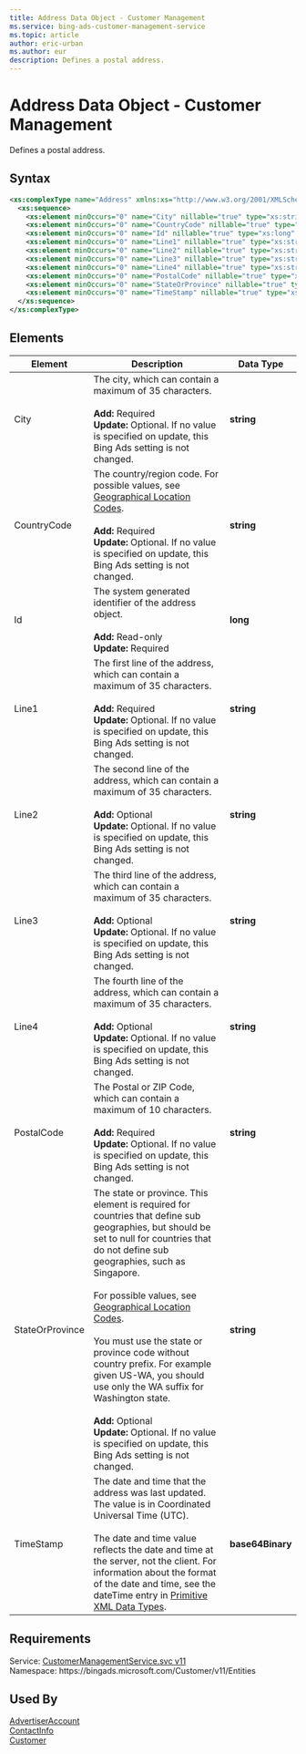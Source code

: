 ```yaml
---
title: Address Data Object - Customer Management
ms.service: bing-ads-customer-management-service
ms.topic: article
author: eric-urban
ms.author: eur
description: Defines a postal address.
---
```

# Address Data Object - Customer Management
Defines a postal address.

## Syntax
```xml
<xs:complexType name="Address" xmlns:xs="http://www.w3.org/2001/XMLSchema">
  <xs:sequence>
    <xs:element minOccurs="0" name="City" nillable="true" type="xs:string" />
    <xs:element minOccurs="0" name="CountryCode" nillable="true" type="xs:string" />
    <xs:element minOccurs="0" name="Id" nillable="true" type="xs:long" />
    <xs:element minOccurs="0" name="Line1" nillable="true" type="xs:string" />
    <xs:element minOccurs="0" name="Line2" nillable="true" type="xs:string" />
    <xs:element minOccurs="0" name="Line3" nillable="true" type="xs:string" />
    <xs:element minOccurs="0" name="Line4" nillable="true" type="xs:string" />
    <xs:element minOccurs="0" name="PostalCode" nillable="true" type="xs:string" />
    <xs:element minOccurs="0" name="StateOrProvince" nillable="true" type="xs:string" />
    <xs:element minOccurs="0" name="TimeStamp" nillable="true" type="xs:base64Binary" />
  </xs:sequence>
</xs:complexType>
```

## <a name="elements"></a>Elements

|Element|Description|Data Type|
|-----------|---------------|-------------|
|<a name="city"></a>City|The city, which can contain a maximum of 35 characters.<br/><br/>**Add:** Required<br/>**Update:** Optional. If no value is specified on update, this Bing Ads setting is not changed.|**string**|
|<a name="countrycode"></a>CountryCode|The country/region code. For possible values, see [Geographical Location Codes](../guides/geographical-location-codes.md).<br/><br/>**Add:** Required<br/>**Update:** Optional. If no value is specified on update, this Bing Ads setting is not changed.|**string**|
|<a name="id"></a>Id|The system generated identifier of the address object.<br/><br/>**Add:** Read-only<br/>**Update:** Required|**long**|
|<a name="line1"></a>Line1|The first line of the address, which can contain a maximum of 35 characters.<br/><br/>**Add:** Required<br/>**Update:** Optional. If no value is specified on update, this Bing Ads setting is not changed.|**string**|
|<a name="line2"></a>Line2|The second line of the address, which can contain a maximum of 35 characters.<br/><br/>**Add:** Optional<br/>**Update:** Optional. If no value is specified on update, this Bing Ads setting is not changed.|**string**|
|<a name="line3"></a>Line3|The third line of the address, which can contain a maximum of 35 characters.<br/><br/>**Add:** Optional<br/>**Update:** Optional. If no value is specified on update, this Bing Ads setting is not changed.|**string**|
|<a name="line4"></a>Line4|The fourth line of the address, which can contain a maximum of 35 characters.<br/><br/>**Add:** Optional<br/>**Update:** Optional. If no value is specified on update, this Bing Ads setting is not changed.|**string**|
|<a name="postalcode"></a>PostalCode|The Postal or ZIP Code, which can contain a maximum of 10 characters.<br/><br/>**Add:** Required<br/>**Update:** Optional. If no value is specified on update, this Bing Ads setting is not changed.|**string**|
|<a name="stateorprovince"></a>StateOrProvince|The state or province. This element is required for countries that define sub geographies, but should be set to null for countries that do not define sub geographies, such as Singapore.<br/><br/>For possible values, see [Geographical Location Codes](../guides/geographical-location-codes.md).<br/><br/>You must use the state or province code without country prefix. For example given US-WA, you should use only the WA suffix for Washington state.<br/><br/>**Add:** Optional<br/>**Update:** Optional. If no value is specified on update, this Bing Ads setting is not changed.|**string**|
|<a name="timestamp"></a>TimeStamp|The date and time that the address was last updated. The value is in Coordinated Universal Time (UTC).<br/><br/>The date and time value reflects the date and time at the server, not the client. For information about the format of the date and time, see the dateTime entry in [Primitive XML Data Types](https://go.microsoft.com/fwlink/?linkid=859198).|**base64Binary**|

## Requirements
Service: [CustomerManagementService.svc v11](https://clientcenter.api.bingads.microsoft.com/Api/CustomerManagement/v11/CustomerManagementService.svc)  
Namespace: https\://bingads.microsoft.com/Customer/v11/Entities  

## Used By
[AdvertiserAccount](advertiseraccount.md)  
[ContactInfo](contactinfo.md)  
[Customer](customer.md)  

